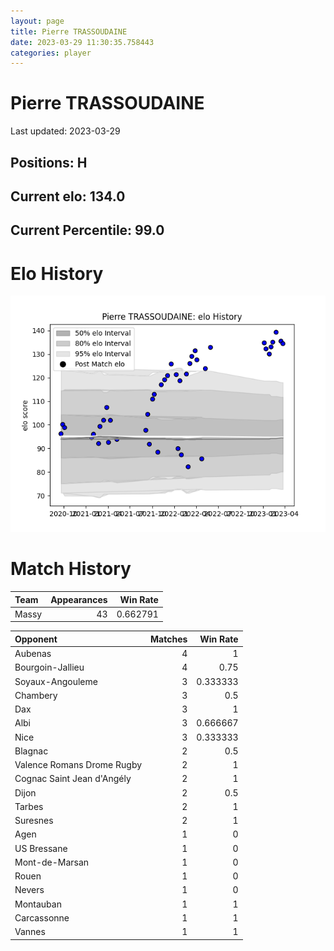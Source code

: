 ```yaml
---  
layout: page  
title: Pierre TRASSOUDAINE  
date: 2023-03-29 11:30:35.758443  
categories: player  
---
```

# Pierre TRASSOUDAINE


Last updated: 2023-03-29
## Positions: H

## Current elo: 134.0

## Current Percentile: 99.0

# Elo History


![elo history](history_PierreTRASSOUDAINE.png)
# Match History


| Team   |   Appearances |   Win Rate |
|:-------|--------------:|-----------:|
| Massy  |            43 |   0.662791 |

| Opponent                   |   Matches |   Win Rate |
|:---------------------------|----------:|-----------:|
| Aubenas                    |         4 |   1        |
| Bourgoin-Jallieu           |         4 |   0.75     |
| Soyaux-Angouleme           |         3 |   0.333333 |
| Chambery                   |         3 |   0.5      |
| Dax                        |         3 |   1        |
| Albi                       |         3 |   0.666667 |
| Nice                       |         3 |   0.333333 |
| Blagnac                    |         2 |   0.5      |
| Valence Romans Drome Rugby |         2 |   1        |
| Cognac Saint Jean d'Angély |         2 |   1        |
| Dijon                      |         2 |   0.5      |
| Tarbes                     |         2 |   1        |
| Suresnes                   |         2 |   1        |
| Agen                       |         1 |   0        |
| US Bressane                |         1 |   0        |
| Mont-de-Marsan             |         1 |   0        |
| Rouen                      |         1 |   0        |
| Nevers                     |         1 |   0        |
| Montauban                  |         1 |   1        |
| Carcassonne                |         1 |   1        |
| Vannes                     |         1 |   1        |